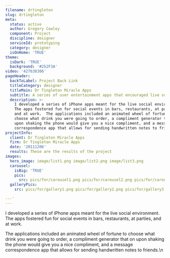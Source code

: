 ```yaml
---
filename: drtingleton
slug: drtingleton
meta:
  status: active
  author: Gregory Cowley
  component: Project
  discipline: designer
  serviceId: prototyping
  category: designer
  isOnHome: 'TRUE'
theme:
  isDark: 'TRUE'
  background: '#252F3A'
video: '427638306'
pageHeader:
  backToLabel: Project Back Link
  titleCategory: designer
  titleMain: Dr Tingleton Miracle Apps
  subtitle: A series of user entertainment apps that encouraged live social interaction.
  description: >-
    I developed a series of iPhone apps meant for the live social environment.
    The apps fostered fun for social events in bars, restaurants, at parties,
    and at work.  The applications included an animated wheel of fortune to
    choose what drink you were going to order, a compliment generator that on
    upon shaking the phone would give you a nice compliment, and a message
    correspondence app that allows for sending handwritten notes to friends.
projectInfo:
  client: Dr Tingleton Miracle Apps
  firm: Dr Tingleton Miracle Apps
  date: '20111206'
  results: These are the results of the project
images:
  hero_image: image/list1.png image/list2.png image/list3.png
  carousel:
    isBig: 'TRUE'
    pics:
      src: pics/for/carousel1.png pics/for/carousel2.png pics/for/carousel3.png
  galleryPics:
    src: pics/for/gallery1.png pics/for/gallery2.png pics/for/gallery3.png

---'
---
```

I developed a series of iPhone apps meant for the live social environment. The apps fostered fun for social events in bars, restaurants, at parties, and at work.

The applications included an animated wheel of fortune to choose what drink you were going to order, a compliment generator that on upon shaking the phone would give you a nice compliment, and a message correspondence app that allows for sending handwritten notes to friends.\n
  